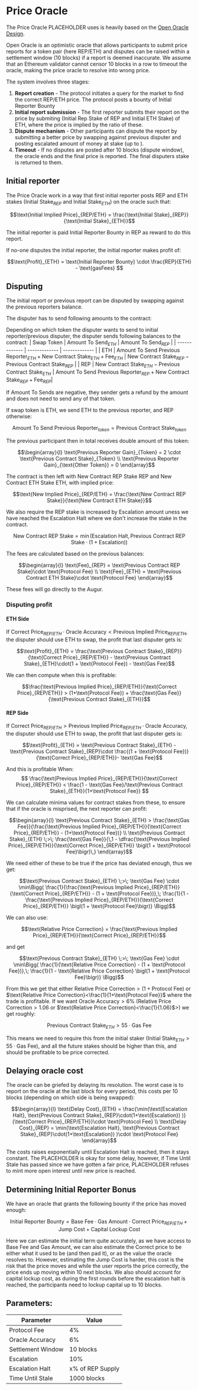# Price Oracle

The Price Oracle PLACEHOLDER uses is heavily based on the [Open Oracle Design](https://ethresear.ch/t/proposal-for-a-trust-minimized-price-oracle/22971). 

Open Oracle is an optimistic oracle that allows participants to submit price reports for a token pair (here REP/ETH) and disputes can be raised within a settlement window (10 blocks) if a report is deemed inaccurate. We assume that an Ethereum validator cannot censor 10 blocks in a row to timeout the oracle, making the price oracle to resolve into wrong price.

The system involves three stages:
1) **Report creation** - The protocol initiates a query for the market to find the correct REP/ETH price. The protocol posts a bounty of $\text{Initial Reporter Bounty}$
2) **Initial report submission** - The first reporter submits their report on the price by submiting ($\text{Initial Rep Stake}$ of REP and $\text{Initial ETH Stake}$) of ETH, where the price is implied by the ratio of these.
3) **Dispute mechanism** - Other participants can dispute the report by submitting a better price by swapping against previous disputer and posting escalated amount of money at stake (up to ).
4) **Timeout** - If no disputes are posted after 10 blocks (dispute window), the oracle ends and the final price is reported. The final disputers stake is returned to them.

## Initial reporter
The Price Oracle work in a way that first initial reporter posts REP and ETH stakes ($\text{Initial Stake}_{REP}$ and $\text{Initial Stake}_{ETH}$) on the oracle such that:
```math
\text{Initial Implied Price}_{REP/ETH} = \frac{\text{Initial Stake}_{REP}}{\text{Initial Stake}_{ETH}}
```
The initial reporter is paid $\text{Initial Reporter Bounty}$ in REP as reward to do this report. 

If no-one disputes the initial reporter, the initial reporter makes profit of:
```math
\text{Profit}_{ETH} = \text{Initial Reporter Bounty} \cdot \frac{REP}{ETH} - \text{gasFees} 
```

## Disputing
The initial report or previous report can be disputed by swapping against the previous reporters balance.

The disputer has to send following amounts to the contract:

Depending on which token the disputer wants to send to initial reporter/previous disputer, the disputer sends following balances to the contract:
| Swap Token | $\text{Amount To Send}_{ETH}$ | $\text{Amount To Send}_{REP}$ |
| ------------- | ------------- | ------------- |
| ETH  | $\text{Amount To Send Previous Reporter}_{ETH} + \text{New Contract Stake}_{ETH} + \text{Fee}_{ETH}$ | $\text{New Contract Stake}_{REP} - \text{Previous Contract Stake}_{REP}$ |
| REP  | $\text{New Contract Stake}_{ETH} - \text{Previous Contract Stake}_{ETH}$ | $\text{Amount To Send Previous Reporter}_{REP} + \text{New Contract Stake}_{REP} + \text{Fee}_{REP}$|

If $\text{Amount To Send}$s are negative, they sender gets a refund by the amount and does not need to send any of that token.

If swap token is ETH, we send ETH to the previous reporter, and REP otherwise: 
```math
\text{Amount To Send Previous Reporter}_{token} = \text{Previous Contract Stake}_{token}
```

The previous participant then in total receives double amount of this token:
```math
\begin{array}{l}
\text{Previous Reporter Gain}_{Token} = 2 \cdot \text{Previous Contract Stake}_{Token} \\
\text{Previous Reporter Gain}_{\text{Other Token}} = 0
\end{array}
```

The contract is then left with $\text{New Contract REP Stake}$ REP and $\text{New Contract ETH Stake}$ ETH, with implied price:
```math
\text{New Implied Price}_{REP/ETH} = \frac{\text{New Contract REP Stake}}{\text{New Contract ETH Stake}}
```

We also require the REP stake is increased by $\text{Escalation}$ amount uness we have reached the Escalation Halt where we don't increase the stake in the contract.
```math
\text{New Contract REP Stake} = \min(\text{Escalation Halt}, \text{Previous Contract REP Stake}\cdot(1+\text{Escalation}) )
```

The fees are calculated based on the previous balances:
```math
\begin{array}{l}
\text{Fee}_{REP} = \text{Previous Contract REP Stake}\cdot \text{Protocol Fee} \\
\text{Fee}_{ETH} = \text{Previous Contract ETH Stake}\cdot \text{Protocol Fee}
\end{array}
```

These fees will go directly to the Augur.

### Disputing profit

#### ETH Side
If $\text{Correct Price}_{REP/ETH}\cdot \text{Oracle Accuracy} < \text{Previous Implied Price}_{REP/ETH}$, the disputer should use ETH to swap, the profit that last disputer gets is:
```math
\text{Profit}_{ETH} = \frac{\text{Previous Contract Stake}_{REP}}{\text{Correct Price}_{REP/ETH}} - \text{Previous Contract Stake}_{ETH}\cdot(1 + \text{Protocol Fee}) - \text{Gas Fee}
```

We can then compute when this is profitable:
```math
\frac{\text{Previous Implied Price}_{REP/ETH}}{\text{Correct Price}_{REP/ETH}} > (1+\text{Protocol Fee}) + \frac{\text{Gas Fee}}{\text{Previous Contract Stake}_{ETH}}
```

#### REP Side
If $\text{Correct Price}_{REP/ETH} > \text{Previous Implied Price}_{REP/ETH}\cdot \text{Oracle Accuracy}$, the disputer should use ETH to swap, the profit that last disputer gets is:
```math
\text{Profit}_{ETH} = \text{Previous Contract Stake}_{ETH} - \text{Previous Contract Stake}_{REP}\cdot \frac{(1 + \text{Protocol Fee})}{\text{Correct Price}_{REP/ETH}}- \text{Gas Fee}
```
And this is profitable When:
$$
\frac{\text{Previous Implied Price}_{REP/ETH}}{\text{Correct Price}_{REP/ETH}} < \frac{1 - \text{Gas Fee}/\text{Previous Contract Stake}_{ETH}}{1+\text{Protocol Fee}}
$$

We can calculate minima values for contract stakes from these, to ensure that if the oracle is misprised, the next reporter can profit:
```math
\begin{array}{l}
\text{Previous Contract Stake}_{ETH} > \frac{\text{Gas Fee}}{\frac{\text{Previous Implied Price}_{REP/ETH}}{\text{Correct Price}_{REP/ETH}} - (1+\text{Protocol Fee})} \\
\text{Previous Contract Stake}_{ETH} \;>\; \frac{\text{Gas Fee}}{\,1 - \dfrac{\text{Previous Implied Price}_{REP/ETH}}{\text{Correct Price}_{REP/ETH}} \bigl(1 + \text{Protocol Fee}\bigr)\,}
\end{array}
```

We need either of these to be true if the price has deviated enough, thus we get:
```math
\text{Previous Contract Stake}_{ETH} \;>\; \text{Gas Fee} \cdot 
\min\Bigg(
\frac{1}{\frac{\text{Previous Implied Price}_{REP/ETH}}{\text{Correct Price}_{REP/ETH}} - (1 + \text{Protocol Fee})},\;
\frac{1}{1 - \frac{\text{Previous Implied Price}_{REP/ETH}}{\text{Correct Price}_{REP/ETH}} \bigl(1 + \text{Protocol Fee}\bigr)}
\Bigg)
```

We can also use:
```math
\text{Relative Price Correction} = \frac{\text{Previous Implied Price}_{REP/ETH}}{\text{Correct Price}_{REP/ETH}}
```

and get

```math
\text{Previous Contract Stake}_{ETH} \;>\; \text{Gas Fee} \cdot 
\min\Bigg(
\frac{1}{\text{Relative Price Correction} - (1 + \text{Protocol Fee})},\;
\frac{1}{1 - \text{Relative Price Correction} \bigl(1 + \text{Protocol Fee}\bigr)}
\Bigg)
```

From this we get that either $\text{Relative Price Correction}>(1+\text{Protocol Fee})$ or $\text{Relative Price Correction}<\frac{1}{1+\text{Protocol Fee}}$ where the trade is profitable. If we want $\text{Oracle Accuracy}>6\%$ ($\text{Relative Price Correction}>1.06$ or $\text{Relative Price Correction}<\frac{1}{1.06}$>) we get roughly:

$$
\text{Previous Contract Stake}_{ETH} > 55 \cdot \text{Gas Fee}
$$

This means we need to require this from the initial staker ($\text{Initial Stake}_{ETH}>55 \cdot \text{Gas Fee}$), and all the future stakes should be higher than this, and should be profitable to be price corrected.

## Delaying oracle cost
The oracle can be griefed by delaying its resolution. The worst case is to report on the oracle at the last block for every period, this costs per 10 blocks (depending on which side is being swapped):
```math
\begin{array}{l}
\text{Delay Cost}_{ETH} = \frac{\min(\text{Escalation Halt}, \text{Previous Contract Stake}_{REP}\cdot(1+\text{Escalation}) )}{\text{Correct Price}_{REP/ETH}}\cdot \text{Protocol Fee} \\
\text{Delay Cost}_{REP} = \min(\text{Escalation Halt}, \text{Previous Contract Stake}_{REP}\cdot(1+\text{Escalation}) )\cdot \text{Protocol Fee}
\end{array}
````

The costs raises exponentially until $\text{Escalation Halt}$ is reached, then it stays constant. The PLACEHOLDER is okay for some delay, however, if $\text{Time Until Stale}$ has passed since we have gotten a fair price, PLACEHOLDER refuses to mint more open interest until new price is reached.

## Determining Initial Reporter Bonus

We have an oracle that grants the following bounty if the price has moved enough:
```math
\text{Initial Reporter Bounty} = \text{Base Fee} \cdot \text{Gas Amount}\cdot\text{Correct Price}_{REP/ETH} + \text{Jump Cost} + \text{Capital Lockup Cost}
```

Here we can estimate the initial term quite accurately, as we have access to $\text{Base Fee}$ and $\text{Gas Amount}$, we can also estimate the Correct price to be either what it used to be (and then pad it), or as the value the oracle resolves to. However, estimating the $\text{Jump Cost}$ is harder, this cost is the risk that the price moves and while the user reports the price correctly, the price ends up moving within 10 next blocks. We also should account for capital lockup cost, as during the first rounds before the escalation halt is reached, the participants need to lockup capital up to 10 blocks.

## Parameters:

| Parameter          | Value            |
| ------------------ | ---------------- |
| Protocol Fee       | 4%               |
| Oracle Accuracy    | 6%               |
| Settlement Window  | 10 blocks        |
| Escalation         | 10%              |
| Escalation Halt    | x% of REP Supply |
| Time Until Stale   | 1000 blocks      |
